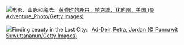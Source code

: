 ![](https://www.bing.com/th?id=OHR.DeerValley_ZH-CN6029262704_UHD.jpg&w=1000)电影、山脉和魔法:&nbsp;&ensp;[黄昏时的鹿谷，帕克城，犹他州，美国 (© Adventure_Photo/Getty Images)](https://www.bing.com/th?id=OHR.DeerValley_ZH-CN6029262704_UHD.jpg)
<br><br/>
![](https://www.bing.com/th?id=OHR.PetraMonastery_EN-US1834130511_UHD.jpg&w=1000)Finding beauty in the Lost City:&nbsp;&ensp;[Ad-Deir, Petra, Jordan (© Punnawit Suwuttananun/Getty Images)](https://www.bing.com/th?id=OHR.PetraMonastery_EN-US1834130511_UHD.jpg)
<br><br/>
